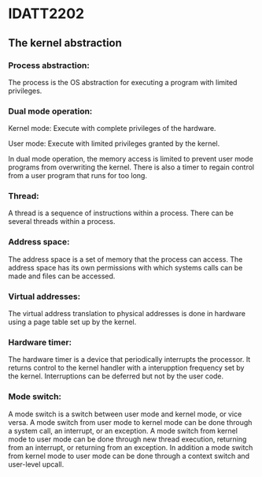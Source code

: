 # IDATT2202

## The kernel abstraction

### Process abstraction:

The process is the OS abstraction for executing a program with limited privileges.

### Dual mode operation:

Kernel mode: Execute with complete privileges of the hardware. 

User mode: Execute with limited privileges granted by the kernel.

In dual mode operation, the memory access is limited to prevent user mode programs from overwriting the kernel. There is also a timer to regain control from a user program that runs for too long.

### Thread:

A thread is a sequence of instructions within a process. There can be several threads within a process.

### Address space:

The address space is a set of memory that the process can access. The address space has its own permissions with which systems calls can be made and files can be accessed.

### Virtual addresses:

The virtual address translation to physical addresses is done in hardware using a page table set up by the kernel.

### Hardware timer:

The hardware timer is a device that periodically interrupts the processor. It returns control to the kernel handler with a interupption frequency set by the kernel. Interruptions can be deferred but not by the user code.

### Mode switch:

A mode switch is a switch between user mode and kernel mode, or vice versa. A mode switch from user mode to kernel mode can be done through a system call, an interrupt, or an exception. A mode switch from kernel mode to user mode can be done through new thread execution, returning from an interrupt, or returning from an exception. In addition a mode switch from kernel mode to user mode can be done through a context switch and user-level upcall.
